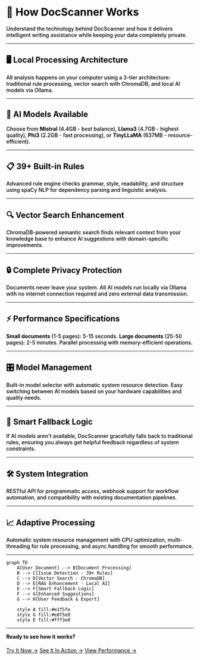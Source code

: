 <style>
/* Universal black text override for this page */
* { color: #000000 !important; text-align: left !important; }
p { color: #000000 !important; font-weight: 500 !important; text-align: left !important; }
h1, h2, h3, h4, h5, h6 { color: #000000 !important; font-weight: 700 !important; text-align: left !important; }
.md-typeset p { color: #000000 !important; text-align: left !important; }
li { color: #000000 !important; font-weight: 500 !important; text-align: left !important; }
.md-content, .md-typeset { text-align: left !important; }
</style>

# 🔧 How DocScanner Works

Understand the technology behind DocScanner and how it delivers intelligent writing assistance while keeping your data completely private.

---

## 🖥️ Local Processing Architecture

All analysis happens on your computer using a 3-tier architecture: traditional rule processing, vector search with ChromaDB, and local AI models via Ollama.

---

## 🤖 AI Models Available

Choose from **Mistral** (4.4GB - best balance), **Llama3** (4.7GB - highest quality), **Phi3** (2.2GB - fast processing), or **TinyLLaMA** (637MB - resource-efficient).

---

## 📋 39+ Built-in Rules

Advanced rule engine checks grammar, style, readability, and structure using spaCy NLP for dependency parsing and linguistic analysis.

---

## 🔍 Vector Search Enhancement

ChromaDB-powered semantic search finds relevant context from your knowledge base to enhance AI suggestions with domain-specific improvements.

---

## 🔒 Complete Privacy Protection

Documents never leave your system. All AI models run locally via Ollama with no internet connection required and zero external data transmission.

---

## ⚡ Performance Specifications

**Small documents** (1-5 pages): 5-15 seconds. **Large documents** (25-50 pages): 2-5 minutes. Parallel processing with memory-efficient operations.

---

## 🎛️ Model Management

Built-in model selector with automatic system resource detection. Easy switching between AI models based on your hardware capabilities and quality needs.

---

## 🔄 Smart Fallback Logic

If AI models aren't available, DocScanner gracefully falls back to traditional rules, ensuring you always get helpful feedback regardless of system constraints.

---

## 🛠️ System Integration

RESTful API for programmatic access, webhook support for workflow automation, and compatibility with existing documentation pipelines.

---

## 📈 Adaptive Processing

Automatic system resource management with CPU optimization, multi-threading for rule processing, and async handling for smooth performance.

---

```mermaid
graph TD
    A[User Document] --> B[Document Processing]
    B --> C[Issue Detection - 39+ Rules]
    C --> D[Vector Search - ChromaDB]
    D --> E[RAG Enhancement - Local AI]
    E --> F[Smart Fallback Logic]
    F --> G[Enhanced Suggestions]
    G --> H[User Feedback & Export]
    
    style A fill:#e1f5fe
    style G fill:#e8f5e8
    style E fill:#fff3e0
```

---

**Ready to see how it works?**

<div style="text-align: center; margin-top: 20px;">
  <a href="/how-to-use/" class="md-button md-button--primary">Try It Now →</a>
  <a href="/usage/" class="md-button">See It In Action →</a>
  <a href="/performance-measures/" class="md-button">View Performance →</a>
</div>
